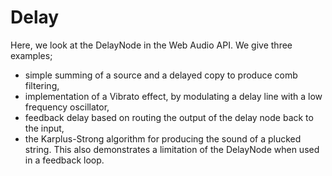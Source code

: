 # Delay

Here, we look at the DelayNode in the Web Audio API. We  give three examples;

- simple summing of a source and a delayed copy to produce comb filtering,
- implementation of a Vibrato effect, by modulating a delay line with a low frequency oscillator,
- feedback delay based on routing the output of the delay node back to the input,
- the Karplus-Strong algorithm for producing the sound of a plucked string. This also demonstrates a limitation of the DelayNode when used in a feedback loop.
